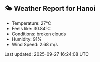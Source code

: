 <!-- WEATHER-START -->
## 🌤 Weather Report for Hanoi

- Temperature: 27°C
- Feels like: 30.84°C
- Conditions: broken clouds
- Humidity: 91%
- Wind Speed: 2.68 m/s

Last updated: 2025-09-27 16:24:08 UTC
<!-- WEATHER-END -->
